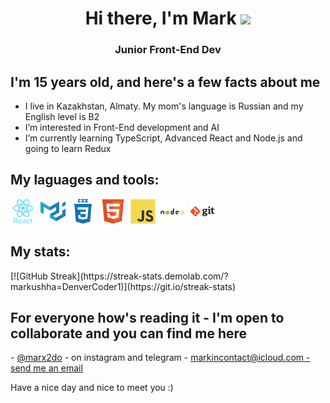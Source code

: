 <h1 align="center">Hi there, I'm Mark
<img src="https://github.com/blackcater/blackcater/raw/main/images/Hi.gif" height="32"/></h1>
<h3 align="center">Junior Front-End Dev</h3>
  
<h2>I'm 15 years old, and here's a few facts about me</h2>

- I live in Kazakhstan, Almaty. My mom's language is Russian and my English level is B2
- I’m interested in Front-End development and AI
- I’m currently learning TypeScript, Advanced React and Node.js and going to learn Redux

<h2>My laguages and tools:</h2>
<div>
  <img src="https://github.com/devicons/devicon/blob/master/icons/react/react-original-wordmark.svg" title="React" alt="React" width="40" height="40"/>&nbsp;
  <img src="https://github.com/devicons/devicon/blob/master/icons/materialui/materialui-original.svg" title="Material UI" alt="Material UI" width="40" height="40"/>&nbsp;
  <img src="https://github.com/devicons/devicon/blob/master/icons/css3/css3-plain-wordmark.svg"  title="CSS3" alt="CSS" width="40" height="40"/>&nbsp;
  <img src="https://github.com/devicons/devicon/blob/master/icons/html5/html5-original.svg" title="HTML5" alt="HTML" width="40" height="40"/>&nbsp;
  <img src="https://github.com/devicons/devicon/blob/master/icons/javascript/javascript-original.svg" title="JavaScript" alt="JavaScript" width="40" height="40"/>&nbsp;
  <img src="https://github.com/devicons/devicon/blob/master/icons/nodejs/nodejs-original-wordmark.svg" title="NodeJS" alt="NodeJS" width="40" height="40"/>&nbsp;
  <img src="https://github.com/devicons/devicon/blob/master/icons/git/git-original-wordmark.svg" title="Git" **alt="Git" width="40" height="40"/>
</div>

<h2>My stats:</h2>
[![GitHub Streak](https://streak-stats.demolab.com/?markushha=DenverCoder1)](https://git.io/streak-stats)

<h2>For everyone how's reading it - I'm open to collaborate and you can find me here</h2>
- <a href="https://www.instagram.com/marx2do/" target="_blank">@marx2do</a> - on instagram and telegram
- <a href="mailto: markincontact@icloud.com">markincontact@icloud.com - send me an email</a>

Have a nice day and nice to meet you :)
